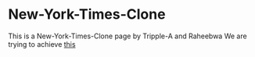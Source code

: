 # New-York-Times-Clone
This is a New-York-Times-Clone page by Tripple-A and Raheebwa
We are trying to achieve [this](https://www.nytimes.com/2014/03/18/science/space/detection-of-waves-in-space-buttresses-landmark-theory-of-big-bang.html?_r=0)
